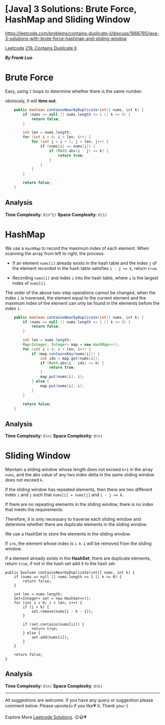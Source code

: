 # [Java] 3 Solutions: Brute Force, HashMap and Sliding Window

https://leetcode.com/problems/contains-duplicate-ii/discuss/1868785/java-3-solutions-with-brute-force-hashmap-and-sliding-window

[Leetcode](https://leetcode.com/) [219. Contains Duplicate II](https://leetcode.com/problems/contains-duplicate-ii/).

***By Frank Luo***

# Brute Force

Easy, using `2` loops to determine whether there is the same number.

obviously, it will **time out**.

```java
    public boolean containsNearbyDuplicate(int[] nums, int k) {
        if (nums == null || nums.length <= 1 || k <= 0) {
            return false;
        }

        int len = nums.length;
        for (int i = 0; i < len; i++) {
            for (int j = i + 1; j < len; j++) {
                if (nums[i] == nums[j]) {
                    if (Math.abs(i - j) <= k) {
                        return true;
                    }
                }
            }
        }

        return false;
    }
```

## Analysis

**Time Complexity**: `O(n^2)`
**Space Complexity**: `O(1)`

# HashMap

We use a `HashMap` to record the maximum index of each element. When scanning the array from left to right, the process:

- If an element `nums[i]` already exists in the hash table and the index `j` of the element recorded in the hash table satisfies `i - j <= k`, return `true`.

- Recording `nums[i]` and index `i` into the hash table, where `i` is the largest index of `nums[i]`.

The order of the above two-step operations cannot be changed, when the index `i` is traversed, the element equal to the current element and the maximum index of the element can only be found in the elements before the index `i`.

```java
    public boolean containsNearbyDuplicate(int[] nums, int k) {
        if (nums == null || nums.length <= 1 || k <= 0) {
            return false;
        }

        int len = nums.length;
        Map<Integer, Integer> map = new HashMap<>();
        for (int i = 0; i < len; i++) {
            if (map.containsKey(nums[i])) {
                int idx = map.get(nums[i]);
                if (Math.abs(i - idx) <= k) {
                    return true;
                }
                map.put(nums[i], i);
            } else {
                map.put(nums[i], i);
            }
        }

        return false;
    }
```

## Analysis

**Time Complexity**: `O(n)`
**Space Complexity**: `O(n)`

# Sliding Window

Maintain a sliding window whose length does not exceed `k+1` in the array `nums`, and the abs value of any two index delta in the same sliding window does not exceed `k`. 

If the sliding window has repeated elements, then there are two different index `i` and `j` such that `nums[i] = nums[j]` and `i - j <= k`. 

If there are no repeating elements in the sliding window, there is no index that meets the requirements. 

Therefore, it is only necessary to traverse each sliding window and determine whether there are duplicate elements in the sliding window.

We use a HashSet to store the elements in the sliding window. 

If `i>k`, the element whose index is `i-k-1` will be removed from the sliding window.

If a element already exists in the **HashSet**, there are duplicate elements, return `true`, if not in the hash set add it to the hash set.

```
public boolean containsNearbyDuplicate(int[] nums, int k) {
	if (nums == null || nums.length <= 1 || k <= 0) {
		return false;
	}

	int len = nums.length;
	Set<Integer> set = new HashSet<>();
	for (int i = 0; i < len; i++) {
		if (i > k) {
			set.remove(nums[i - k - 1]);
		}

		if (set.contains(nums[i])) {
			return true;
		} else {
			set.add(nums[i]);
		}
	}

	return false;
}
```

## Analysis

**Time Complexity**: `O(n)`
**Space Complexity**: `O(k)`

--------------------------

All suggestions are welcome. 
If you have any query or suggestion please comment below.
Please upvote👍 if you like💗 it. Thank you:-)

Explore More [Leetcode Solutions](https://leetcode.com/discuss/general-discussion/1868912/My-Leetcode-Solutions-All-In-One). 😉😃💗

